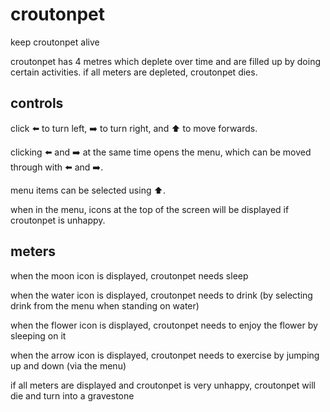# croutonpet

keep croutonpet alive 

croutonpet has 4 metres which deplete over time and are filled up by doing certain activities. if all meters are depleted, croutonpet dies.

## controls
click ⬅️ to turn left, ➡️ to turn right, and ⬆️ to move forwards.

clicking ⬅️ and ➡️ at the same time opens the menu, which can be moved through with ⬅️ and ➡️.

menu items can be selected using ⬆️.

when in the menu, icons at the top of the screen will be displayed if croutonpet is unhappy.

## meters
when the moon icon is displayed, croutonpet needs sleep

when the water icon is displayed, croutonpet needs to drink (by selecting drink from the menu when standing on water)

when the flower icon is displayed, croutonpet needs to enjoy the flower by sleeping on it

when the arrow icon is displayed, croutonpet needs to exercise by jumping up and down (via the menu)

if all meters are displayed and croutonpet is very unhappy, croutonpet will die and turn into a gravestone 
